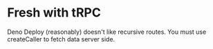 # Fresh with tRPC

Deno Deploy (reasonably) doesn't like recursive routes. You must use createCaller to fetch data server side. 

